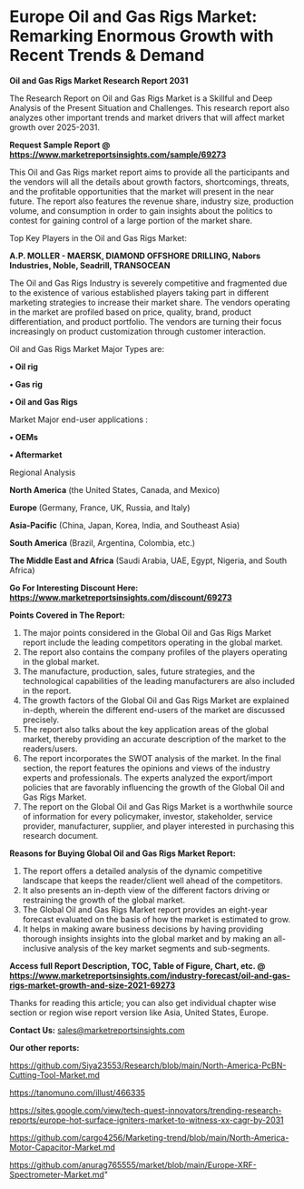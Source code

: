# Europe Oil and Gas Rigs Market: Remarking Enormous Growth with Recent Trends & Demand

<strong>Oil and Gas Rigs Market Research Report 2031</strong>

The Research Report on Oil and Gas Rigs Market is a Skillful and Deep Analysis of the Present Situation and Challenges. This research report also analyzes other important trends and market drivers that will affect market growth over 2025-2031.

<strong>Request Sample Report @ <a href=https://www.marketreportsinsights.com/sample/69273>https://www.marketreportsinsights.com/sample/69273</a></strong>

This Oil and Gas Rigs market report aims to provide all the participants and the vendors will all the details about growth factors, shortcomings, threats, and the profitable opportunities that the market will present in the near future. The report also features the revenue share, industry size, production volume, and consumption in order to gain insights about the politics to contest for gaining control of a large portion of the market share.

Top Key Players in the Oil and Gas Rigs Market:

<strong>A.P. MOLLER - MAERSK, DIAMOND OFFSHORE DRILLING, Nabors Industries, Noble, Seadrill, TRANSOCEAN</strong>

The Oil and Gas Rigs Industry is severely competitive and fragmented due to the existence of various established players taking part in different marketing strategies to increase their market share. The vendors operating in the market are profiled based on price, quality, brand, product differentiation, and product portfolio. The vendors are turning their focus increasingly on product customization through customer interaction.

Oil and Gas Rigs Market Major Types are:

<strong>• Oil rig

• Gas rig

• Oil and Gas Rigs</strong>

Market Major end-user applications :

<strong>• OEMs

• Aftermarket</strong>

Regional Analysis

</u><strong><b>North America</b></strong> (the United States, Canada, and Mexico)

<strong><b>Europe </b></strong>(Germany, France, UK, Russia, and Italy)

<strong><b>Asia-Pacific</b></strong> (China, Japan, Korea, India, and Southeast Asia)

<strong><b>South America</b></strong> (Brazil, Argentina, Colombia, etc.)

<strong><b>The Middle East and Africa</b></strong> (Saudi Arabia, UAE, Egypt, Nigeria, and South Africa)

<strong>Go For Interesting Discount Here: <a href=https://www.marketreportsinsights.com/discount/69273>https://www.marketreportsinsights.com/discount/69273</a></strong>

<strong>Points Covered in The Report:</strong>
<ol>
  <li>The major points considered in the Global Oil and Gas Rigs Market report include the leading competitors operating in the global market.</li>
  <li>The report also contains the company profiles of the players operating in the global market.</li>
  <li>The manufacture, production, sales, future strategies, and the technological capabilities of the leading manufacturers are also included in the report.</li>
  <li>The growth factors of the Global Oil and Gas Rigs Market are explained in-depth, wherein the different end-users of the market are discussed precisely.</li>
  <li>The report also talks about the key application areas of the global market, thereby providing an accurate description of the market to the readers/users.</li>
  <li>The report incorporates the SWOT analysis of the market. In the final section, the report features the opinions and views of the industry experts and professionals. The experts analyzed the export/import policies that are favorably influencing the growth of the Global Oil and Gas Rigs Market.</li>
  <li>The report on the Global Oil and Gas Rigs Market is a worthwhile source of information for every policymaker, investor, stakeholder, service provider, manufacturer, supplier, and player interested in purchasing this research document.</li>
</ol>
<strong>Reasons for Buying Global Oil and Gas Rigs Market Report:</strong>

<ol>
  <li>The report offers a detailed analysis of the dynamic competitive landscape that keeps the reader/client well ahead of the competitors.</li>
  <li>It also presents an in-depth view of the different factors driving or restraining the growth of the global market.</li>
  <li>The Global Oil and Gas Rigs Market report provides an eight-year forecast evaluated on the basis of how the market is estimated to grow.</li>
  <li>It helps in making aware business decisions by having providing thorough insights insights into the global market and by making an all-inclusive analysis of the key market segments and sub-segments.</li>
</ol>
<strong>Access full Report Description, TOC, Table of Figure, Chart, etc. @ <a href=https://www.marketreportsinsights.com/industry-forecast/oil-and-gas-rigs-market-growth-and-size-2021-69273>https://www.marketreportsinsights.com/industry-forecast/oil-and-gas-rigs-market-growth-and-size-2021-69273</a></strong>


Thanks for reading this article; you can also get individual chapter wise section or region wise report version like Asia, United States, Europe.

<strong>Contact Us:</strong>
sales@marketreportsinsights.com

<strong>Our other reports:</strong>

<a href=https://github.com/Siya23553/Research/blob/main/North-America-PcBN-Cutting-Tool-Market.md>https://github.com/Siya23553/Research/blob/main/North-America-PcBN-Cutting-Tool-Market.md</a>

<a href=https://tanomuno.com/illust/466335>https://tanomuno.com/illust/466335</a>

<a href=https://sites.google.com/view/tech-quest-innovators/trending-research-reports/europe-hot-surface-igniters-market-to-witness-xx-cagr-by-2031>https://sites.google.com/view/tech-quest-innovators/trending-research-reports/europe-hot-surface-igniters-market-to-witness-xx-cagr-by-2031</a>

<a href=https://github.com/cargo4256/Marketing-trend/blob/main/North-America-Motor-Capacitor-Market.md>https://github.com/cargo4256/Marketing-trend/blob/main/North-America-Motor-Capacitor-Market.md</a>

<a href=https://github.com/anurag765555/market/blob/main/Europe-XRF-Spectrometer-Market.md>https://github.com/anurag765555/market/blob/main/Europe-XRF-Spectrometer-Market.md</a>"
